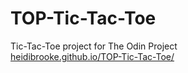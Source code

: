 # TOP-Tic-Tac-Toe
Tic-Tac-Toe project for The Odin Project<br>
<a href="heidibrooke.github.io/TOP-Tic-Tac-Toe/">heidibrooke.github.io/TOP-Tic-Tac-Toe/</a>
